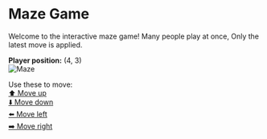 # Maze Game  
Welcome to the interactive maze game! Many people play at once, Only the latest move is applied.

**Player position:** (4, 3)  
![Maze](https://github-maze-game.vercel.app/images/pos_4_3.png?t=1760620723134)

Use these to move:  
[⬆️ Move up](https://github-maze-game.vercel.app/move/4_3_w)  
[⬇️ Move down](https://github-maze-game.vercel.app/move/4_3_s)  
[⬅️ Move left](https://github-maze-game.vercel.app/move/4_3_a)  
[➡️ Move right](https://github-maze-game.vercel.app/move/4_3_d)
